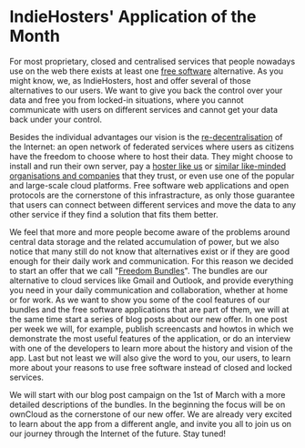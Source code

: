 # IndieHosters' Application of the Month

For most proprietary, closed and centralised services that people nowadays use
on the web there exists at least one
[free software](https://en.wikipedia.org/wiki/The_Free_Software_Definition)
alternative. As you might know, we, as IndieHosters, host and offer several of
those alternatives to our users. We want to give you back the control over your
data and free you from locked-in situations, where you cannot communicate with
users on different services and cannot get your data back under your control.

Besides the individual advantages our vision is the
[re-decentralisation](http://redecentralize.org/) of the Internet: an open
network of federated services where users as citizens have the freedom to choose
where to host their data. They might choose to install and run their own server,
pay a [hoster like us](https://indiehosters.net/page/home) or [similar
like-minded organisations and companies](https://github.com/indiehosters/nice-hosting-providers) that
they trust, or even use one of the popular and large-scale cloud platforms. Free
software web applications and open protocols are the cornerstone of this
infrastracture, as only those guarantee that users can connect between different
services and move the data to any other service if they find a solution that
fits them better.

We feel that more and more people become aware of the problems around central data
storage and the related accumulation of power, but we also notice that many
still do not know that alternatives exist or if they are good enough for their
daily work and communication. For this reason we decided to start an offer that
we call "[Freedom Bundles](https://indiehosters.net/shop/category/bundle-16)".
The bundles are our alternative to cloud services like Gmail and Outlook,
and provide everything you need in your daily communication and collaboration,
whether at home or for work. As we want to show you some of the cool features of
our bundles and the free software applications that are part of them, we will
at the same time start a series of blog posts about our new offer. In one post
per week we will, for example, publish screencasts and howtos in which we
demonstrate the most useful features of the application, or do an interview with
one of the developers to learn more about the history and vision of the app.
Last but not least we will also give the word to you, our users, to learn more
about your reasons to use free software instead of closed and locked services.

We will start with our blog post campaign on the 1st of March with a more
detailed descriptions of the bundles. In the beginning the focus will be on
ownCloud as the cornerstone of our new offer. We are already very excited to
learn about the app from a different angle, and invite you all to join us on
our journey through the Internet of the future. Stay tuned!
